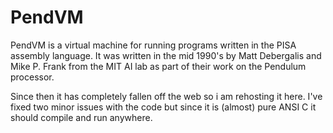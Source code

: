 # PendVM
PendVM is a virtual machine for running programs written in the PISA assembly language. It was written in the mid 1990's by Matt Debergalis and Mike P. Frank from the MIT AI lab as part of their work on the Pendulum processor.

Since then it has completely fallen off the web so i am rehosting it here. I've fixed two minor issues with the code but since it is (almost) pure ANSI C it should compile and run anywhere.
